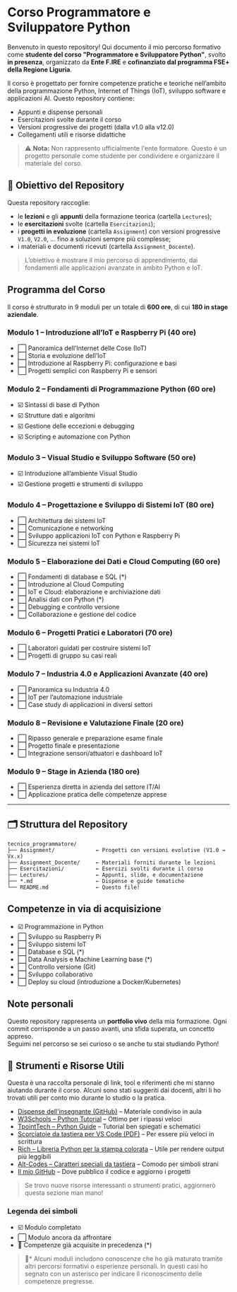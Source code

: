 # Corso Programmatore e Sviluppatore Python

Benvenuto in questo repository! Qui documento il mio percorso formativo come **studente del corso "Programmatore e Sviluppatore Python"**, svolto **in presenza**, organizzato da **Ente F.IRE** e **cofinanziato dal programma FSE+ della Regione Liguria**.

Il corso è progettato per fornire competenze pratiche e teoriche nell’ambito della programmazione Python, Internet of Things (IoT), sviluppo software e applicazioni AI. Questo repository contiene:

- Appunti e dispense personali
- Esercitazioni svolte durante il corso
- Versioni progressive dei progetti (dalla v1.0 alla v12.0)
- Collegamenti utili e risorse didattiche

> ⚠️ **Nota:** Non rappresento ufficialmente l'ente formatore. Questo è un progetto personale come studente per condividere e organizzare il materiale del corso.

## 🎯 Obiettivo del Repository

Questa repository raccoglie:
- le **lezioni** e gli **appunti** della formazione teorica (cartella `Lectures`);
- le **esercitazioni** svolte (cartella `Esercitazioni`);
- i **progetti in evoluzione** (cartella `Assignment`) con versioni progressive `V1.0`, `V2.0`, … fino a soluzioni sempre più complesse;
- i materiali e documenti ricevuti (cartella `Assignment_Docente`).

> L’obiettivo è mostrare il mio percorso di apprendimento, dai fondamenti alle applicazioni avanzate in ambito Python e IoT.


## Programma del Corso

Il corso è strutturato in 9 moduli per un totale di **600 ore**, di cui **180 in stage aziendale**.

### Modulo 1 – Introduzione all’IoT e Raspberry Pi (40 ore)
- ⬜ Panoramica dell’Internet delle Cose (IoT)
- ⬜ Storia e evoluzione dell’IoT
- ⬜ Introduzione al Raspberry Pi: configurazione e basi
- ⬜ Progetti semplici con Raspberry Pi e sensori

### Modulo 2 – Fondamenti di Programmazione Python (60 ore)
- ☑️ Sintassi di base di Python
- ☑️ Strutture dati e algoritmi
- ☑️ Gestione delle eccezioni e debugging
- ☑️ Scripting e automazione con Python

### Modulo 3 – Visual Studio e Sviluppo Software (50 ore)
- ☑️ Introduzione all’ambiente Visual Studio
- ☑️ Gestione progetti e strumenti di sviluppo

### Modulo 4 – Progettazione e Sviluppo di Sistemi IoT (80 ore)
- ⬜ Architettura dei sistemi IoT
- ⬜ Comunicazione e networking
- ⬜ Sviluppo applicazioni IoT con Python e Raspberry Pi
- ⬜ Sicurezza nei sistemi IoT

### Modulo 5 – Elaborazione dei Dati e Cloud Computing (60 ore)
- ⬜ Fondamenti di database e SQL (*)
- ⬜ Introduzione al Cloud Computing
- ⬜ IoT e Cloud: elaborazione e archiviazione dati
- ⬜ Analisi dati con Python (*)
- ⬜ Debugging e controllo versione
- ⬜ Collaborazione e gestione del codice

### Modulo 6 – Progetti Pratici e Laboratori (70 ore)
- ⬜ Laboratori guidati per costruire sistemi IoT
- ⬜ Progetti di gruppo su casi reali

### Modulo 7 – Industria 4.0 e Applicazioni Avanzate (40 ore)
- ⬜ Panoramica su Industria 4.0
- ⬜ IoT per l’automazione industriale
- ⬜ Case study di applicazioni in diversi settori

### Modulo 8 – Revisione e Valutazione Finale (20 ore)
- ⬜ Ripasso generale e preparazione esame finale
- ⬜ Progetto finale e presentazione
- ⬜ Integrazione sensori/attuatori e dashboard IoT

### Modulo 9 – Stage in Azienda (180 ore)
- ⬜ Esperienza diretta in azienda del settore IT/AI
- ⬜ Applicazione pratica delle competenze apprese

---

## 🗂️ Struttura del Repository

```
tecnico_programmatore/
├── Assignment/             ← Progetti con versioni evolutive (V1.0 → Vx.x)
├── Assignment_Docente/     ← Materiali forniti durante le lezioni
├── Esercitazioni/          ← Esercizi svolti durante il corso
├── Lectures/               ← Appunti, slide, e documentazione
├── *.md                    ← Dispense e guide tematiche
└── README.md               ← Questo file!
```

## Competenze in via di acquisizione

- ☑️ Programmazione in Python
- ⬜ Sviluppo su Raspberry Pi
- ⬜ Sviluppo sistemi IoT
- ⬜ Database e SQL (*)
- ⬜ Data Analysis e Machine Learning base (*)
- ⬜ Controllo versione (Git)
- ⬜ Sviluppo collaborativo
- ⬜ Deploy su cloud (introduzione a Docker/Kubernetes)

## Note personali

Questo repository rappresenta un **portfolio vivo** della mia formazione. Ogni commit corrisponde a un passo avanti, una sfida superata, un concetto appreso.  
Seguimi nel percorso se sei curioso o se anche tu stai studiando Python!



## 🧰 Strumenti e Risorse Utili

Questa è una raccolta personale di link, tool e riferimenti che mi stanno aiutando durante il corso. Alcuni sono stati suggeriti dai docenti, altri li ho trovati utili per conto mio durante lo studio o la pratica.

- [Dispense dell'insegnante (GitHub)](https://github.com/delectablerec/python-2025/tree/main) – Materiale condiviso in aula
- [W3Schools – Python Tutorial](https://www.w3schools.com/python/default.asp) – Ottimo per i ripassi veloci
- [TpointTech – Python Guide](https://www.tpointtech.com/python-tutorial) – Tutorial ben spiegati e schematici
- [Scorciatoie da tastiera per VS Code (PDF)](https://code.visualstudio.com/shortcuts/keyboard-shortcuts-windows.pdf) – Per essere più veloci in scrittura
- [Rich – Libreria Python per la stampa colorata](http://rich.readthedocs.io/en/stable/) – Utile per rendere output più leggibili
- [Alt-Codes – Caratteri speciali da tastiera](https://www.alt-codes.net/) – Comodo per simboli strani
- [Il mio GitHub](https://github.com/FabriceGhislain7) – Dove pubblico il codice e aggiorno i progetti

> Se trovo nuove risorse interessanti o strumenti pratici, aggiornerò questa sezione man mano!


### Legenda dei simboli

- ☑️ Modulo completato
- ⬜ Modulo ancora da affrontare
- 🔷 Competenze già acquisite in precedenza (*)

> 🔷* Alcuni moduli includono conoscenze che ho già maturato tramite altri percorsi formativi o esperienze personali. In questi casi ho segnato con un asterisco per indicare il riconoscimento delle competenze pregresse.

